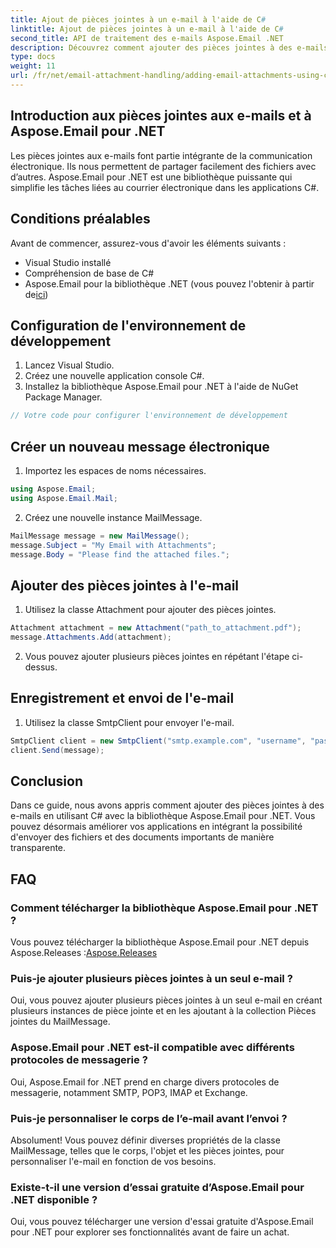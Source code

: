 ```yaml
---
title: Ajout de pièces jointes à un e-mail à l'aide de C#
linktitle: Ajout de pièces jointes à un e-mail à l'aide de C#
second_title: API de traitement des e-mails Aspose.Email .NET
description: Découvrez comment ajouter des pièces jointes à des e-mails à l'aide de C# et Aspose.Email pour .NET. Guide étape par étape avec des exemples de code pour une intégration transparente.
type: docs
weight: 11
url: /fr/net/email-attachment-handling/adding-email-attachments-using-csharp/
---
```


## Introduction aux pièces jointes aux e-mails et à Aspose.Email pour .NET

Les pièces jointes aux e-mails font partie intégrante de la communication électronique. Ils nous permettent de partager facilement des fichiers avec d’autres. Aspose.Email pour .NET est une bibliothèque puissante qui simplifie les tâches liées au courrier électronique dans les applications C#.

## Conditions préalables

Avant de commencer, assurez-vous d'avoir les éléments suivants :

- Visual Studio installé
- Compréhension de base de C#
-  Aspose.Email pour la bibliothèque .NET (vous pouvez l'obtenir à partir de[ici](https://products.aspose.com/email/net))

## Configuration de l'environnement de développement

1. Lancez Visual Studio.
2. Créez une nouvelle application console C#.
3. Installez la bibliothèque Aspose.Email pour .NET à l'aide de NuGet Package Manager.

```csharp
// Votre code pour configurer l'environnement de développement
```

## Créer un nouveau message électronique

1. Importez les espaces de noms nécessaires.

```csharp
using Aspose.Email;
using Aspose.Email.Mail;
```

2. Créez une nouvelle instance MailMessage.

```csharp
MailMessage message = new MailMessage();
message.Subject = "My Email with Attachments";
message.Body = "Please find the attached files.";
```

## Ajouter des pièces jointes à l'e-mail

1. Utilisez la classe Attachment pour ajouter des pièces jointes.

```csharp
Attachment attachment = new Attachment("path_to_attachment.pdf");
message.Attachments.Add(attachment);
```

2. Vous pouvez ajouter plusieurs pièces jointes en répétant l'étape ci-dessus.

## Enregistrement et envoi de l'e-mail

1. Utilisez la classe SmtpClient pour envoyer l'e-mail.

```csharp
SmtpClient client = new SmtpClient("smtp.example.com", "username", "password");
client.Send(message);
```

## Conclusion

Dans ce guide, nous avons appris comment ajouter des pièces jointes à des e-mails en utilisant C# avec la bibliothèque Aspose.Email pour .NET. Vous pouvez désormais améliorer vos applications en intégrant la possibilité d'envoyer des fichiers et des documents importants de manière transparente.

## FAQ

### Comment télécharger la bibliothèque Aspose.Email pour .NET ?

 Vous pouvez télécharger la bibliothèque Aspose.Email pour .NET depuis Aspose.Releases :[Aspose.Releases](https://releases.aspose.com/email/net/)

### Puis-je ajouter plusieurs pièces jointes à un seul e-mail ?

Oui, vous pouvez ajouter plusieurs pièces jointes à un seul e-mail en créant plusieurs instances de pièce jointe et en les ajoutant à la collection Pièces jointes du MailMessage.

### Aspose.Email pour .NET est-il compatible avec différents protocoles de messagerie ?

Oui, Aspose.Email for .NET prend en charge divers protocoles de messagerie, notamment SMTP, POP3, IMAP et Exchange.

### Puis-je personnaliser le corps de l’e-mail avant l’envoi ?

Absolument! Vous pouvez définir diverses propriétés de la classe MailMessage, telles que le corps, l'objet et les pièces jointes, pour personnaliser l'e-mail en fonction de vos besoins.

### Existe-t-il une version d’essai gratuite d’Aspose.Email pour .NET disponible ?

Oui, vous pouvez télécharger une version d'essai gratuite d'Aspose.Email pour .NET pour explorer ses fonctionnalités avant de faire un achat.